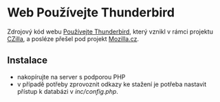 Web Používejte Thunderbird
=========================

Zdrojový kód webu [Používejte Thunderbird](http://thunderbird.mozilla.cz/), který vznikl v rámci projektu [CZilla](https://cs.wikipedia.org/wiki/CZilla), a posléze přešel pod projekt [Mozilla.cz](http://www.mozilla.cz/).

Instalace
----------

- nakopírujte na server s podporou PHP
- v případě potřeby zprovoznit odkazy ke stažení je potřeba nastavit přístup k databázi v *inc/config.php*.
